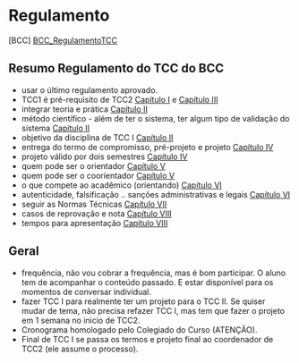 # Regulamento

\[BCC] [BCC_RegulamentoTCC](./Material/BCC_RegulamentoTCC.md "BCC_RegulamentoTCC")  

## Resumo Regulamento do TCC do BCC

- usar o último regulamento aprovado.  
- TCC1 é pré-requisito de TCC2 [Capítulo I](Material/BCC_RegulamentoTCC.md#cap%C3%ADtulo-i---do-conceito-ou-disposições-preliminares) e [Capítulo III](Material/BCC_RegulamentoTCC.md#cap%C3%ADtulo-iii---da-carga-horária-da-matr%C3%ADcula-e-da-frequência)  
- integrar teoria e prática [Capítulo II](Material/BCC_RegulamentoTCC.md#cap%C3%ADtulo-ii---dos-objetivos)  
- método científico - além de ter o sistema, ter algum tipo de validação do sistema [Capítulo II](Material/BCC_RegulamentoTCC.md#cap%C3%ADtulo-ii---dos-objetivos)  
- objetivo da disciplina de TCC I [Capítulo II](Material/BCC_RegulamentoTCC.md#cap%C3%ADtulo-ii---dos-objetivos)  
- entrega do termo de compromisso, pré-projeto e projeto [Capítulo IV](Material/BCC_RegulamentoTCC.md#cap%C3%ADtulo-iv---do-in%C3%ADcio-do-desenvolvimento-e-da-conclusão)  
- projeto válido por dois semestres [Capítulo IV](Material/BCC_RegulamentoTCC.md#cap%C3%ADtulo-iv---do-in%C3%ADcio-do-desenvolvimento-e-da-conclusão)  
- quem pode ser o orientador [Capítulo V](Material/BCC_RegulamentoTCC.md#cap%C3%ADtulo-v---da-organização)  
- quem pode ser o coorientador [Capítulo V](Material/BCC_RegulamentoTCC.md#cap%C3%ADtulo-v---da-organização)  
- o que compete ao acadêmico (orientando) [Capítulo VI](Material/BCC_RegulamentoTCC.md#cap%C3%ADtulo-vi---das-atribuições)  
- autenticidade, falsificação .. sanções administrativas e legais [Capítulo VI](Material/BCC_RegulamentoTCC.md#cap%C3%ADtulo-vi---das-atribuições)  
- seguir as Normas Técnicas [Capítulo VII](Material/BCC_RegulamentoTCC.md#cap%C3%ADtulo-vii---da-estrutura)  
- casos de reprovação e nota [Capítulo VIII](Material/BCC_RegulamentoTCC.md#cap%C3%ADtulo-viii---da-avaliação)  
- tempos para apresentação [Capítulo VIII](Material/BCC_RegulamentoTCC.md#cap%C3%ADtulo-viii---da-avaliação)  

## Geral

- frequência, não vou cobrar a frequência, mas é bom participar. O aluno tem de acompanhar o conteúdo passado. E estar disponível para os momentos de conversar individual.  
- fazer TCC I para realmente ter um projeto para o TCC II. Se quiser mudar de tema, não precisa refazer TCC I, mas tem que fazer o projeto em 1 semana no inicio de TCC2.  
- Cronograma homologado pelo Colegiado do Curso (ATENÇÃO).  
- Final de TCC I se passa os termos e projeto final ao coordenador de TCC2 (ele assume o processo).  
